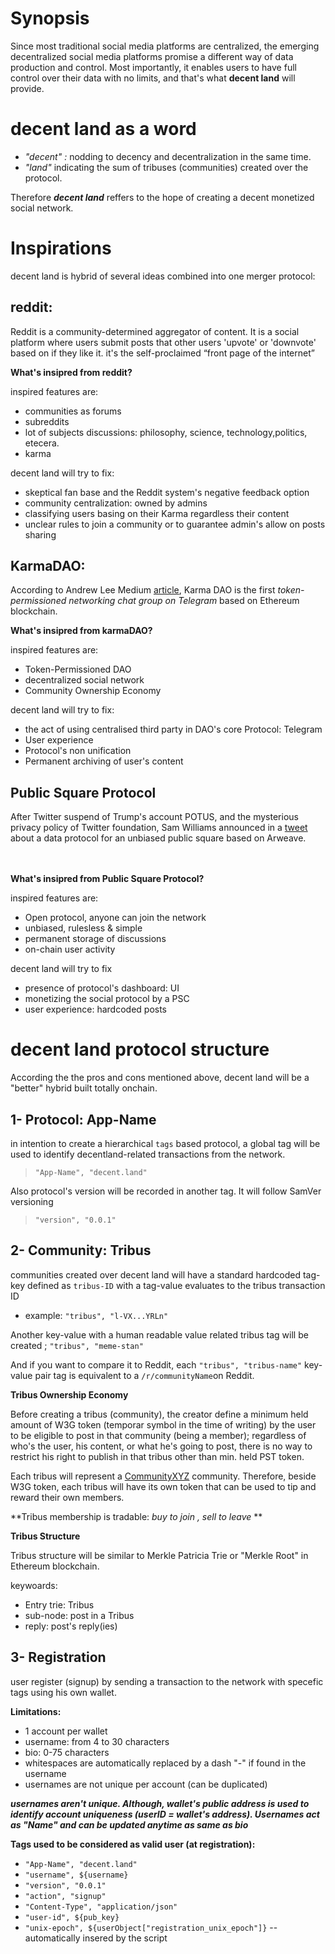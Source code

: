 <h1>Synopsis</h1>
Since most traditional social media platforms are centralized, the emerging decentralized social media platforms promise a different way of data production and control.
Most importantly, it enables users to have full control over their data with no limits, and that's what <b>decent land</b> will provide.

<h1>decent land as a word</h1>

- <i>"decent" :</i> nodding to decency and decentralization in the same time.
- <i>"land" </i> indicating the sum of tribuses (communities) created over the protocol. 

Therefore <i><b>decent land</i></b> reffers to the hope of creating a decent monetized social network.

<h1>Inspirations</h1>
decent land is hybrid of several ideas combined into one merger protocol:

<h2>reddit:</h2>
Reddit is a community-determined aggregator of content. It is a social platform where users submit posts that other users 'upvote' or 'downvote' based on if they like it.
it's the self-proclaimed “front page of the internet”


<b>What's insipred from reddit?</b>


inspired features are:

- communities as forums
- subreddits
- lot of subjects discussions: philosophy, science, technology,politics, etecera.
- karma

decent land will try to fix:
- skeptical fan base and the Reddit system's negative feedback option
- community centralization: owned by admins
- classifying users basing on their Karma regardless their content
- unclear rules to join a community or to guarantee admin's allow on posts sharing

<h2>KarmaDAO:</h2>

According to Andrew Lee Medium <a href="https://andrwlee.medium.com/announcing-karma-dao-first-ever-token-permissioned-networking-chat-group-on-telegram-5feab7a54def">article</a>, Karma DAO is the first <i>token-permissioned networking chat group on Telegram</i> based on Ethereum blockchain.

<b>What's insipred from karmaDAO?</b>

inspired features are:

- Token-Permissioned DAO
- decentralized social network
- Community Ownership Economy

decent land will try to fix:
- the act of using centralised third party in DAO's core Protocol: Telegram
- User experience
- Protocol's non unification
- Permanent archiving of user's content

<h2>Public Square Protocol</h2>
After Twitter suspend of Trump's account POTUS, and the mysterious privacy policy of Twitter foundation, Sam Williams announced in a <a href="https://twitter.com/samecwilliams/status/1347741160165531655?s=20">tweet</a> about a data protocol for an unbiased public square based on Arweave.

<br><br>
<b>What's insipred from Public Square Protocol?</b>

inspired features are:

- Open protocol, anyone can join the network
- unbiased, rulesless & simple
- permanent storage of discussions
- on-chain user activity

decent land will try to fix

- presence of protocol's dashboard: UI
- monetizing the social protocol by a PSC
- user experience: hardcoded posts


<h1>decent land protocol structure</h1>

According the the pros and cons mentioned above, decent land will be a "better" hybrid built totally onchain.

<h2>1- Protocol: App-Name</h2>

in intention to create a hierarchical `tags` based protocol, a global tag will be used to identify decentland-related transactions from the network.

> ` "App-Name", "decent.land" `

Also protocol's version will be recorded in another tag. It will follow SamVer versioning

> `"version", "0.0.1"`


<h2>2- Community: Tribus</h2>

communities created over decent land will have a standard hardcoded tag-key defined as `tribus-ID` with a tag-value evaluates to the tribus transaction ID

- example: ` "tribus", "l-VX...YRLn" `

Another key-value with a human readable value related tribus tag will be created ; ` "tribus", "meme-stan" `

And if you want to compare it to Reddit, each ` "tribus", "tribus-name" ` key-value pair tag is equivalent to a ` /r/communityName `on Reddit.


<b>Tribus Ownership Economy</b>

Before creating a tribus (community), the creator define a minimum held amount of W3G token (temporar symbol in the time of writing) by the user to be eligible to post in that community (being a member); regardless of who's the user, his content, or what he's going to post, there is no way to restrict his right to publish in that tribus other than min. held PST token. 

Each tribus will represent a <a href="https://community.xyz">CommunityXYZ</a> community. Therefore, beside W3G token, each tribus will have its own token that can be used to tip and reward their own members.


 **Tribus membership is tradable: *buy to join , sell to leave* **
 
 
 <b>Tribus Structure</b>
 
 Tribus structure will be similar to Merkle Patricia Trie or "Merkle Root" in Ethereum blockchain.
 
keywoards:

- Entry trie: Tribus
- sub-node: post in a Tribus
- reply: post's reply(ies)
 
 
<h2>3- Registration </h2>
user register (signup) by sending a transaction to the network with specefic tags using his own wallet.

**Limitations:**

- 1 account per wallet
- username: from 4 to 30 characters
- bio: 0-75 characters
- whitespaces are automatically replaced by a dash "-" if found in the username
- usernames are not unique per account (can be duplicated)

***usernames aren't unique. Although, wallet's public address is used to identify account uniqueness (userID = wallet's address).
Usernames act as "Name" and can be updated anytime as same as bio***

**Tags used to be considered as valid user (at registration):**

- `"App-Name", "decent.land"`
- `"username", ${username}`
- `"version", "0.0.1"`
- `"action", "signup"`
- `"Content-Type", "application/json"`
- `"user-id", ${pub_key}`
- `"unix-epoch", ${userObject["registration_unix_epoch"]}` -- automatically insered by the script



